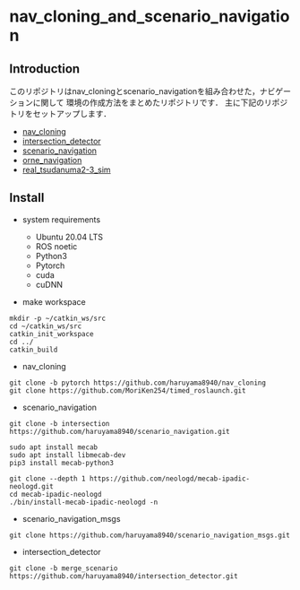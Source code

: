 # nav_cloning_and_scenario_navigation

## Introduction  
このリポジトリはnav_cloningとscenario_navigationを組み合わせた，ナビゲーションに関して
環境の作成方法をまとめたリポジトリです．
主に下記のリポジトリをセットアップします．
* [nav_cloning](https://github.com/haruyama8940/nav_cloning)
* [intersection_detector](https://github.com/haruyama8940/intersection_detector)
* [scenario_navigation](https://github.com/haruyama8940/scenario_navigation)
* [orne_navigation](https://github.com/haruyama8940/orne_navigation)
* [real_tsudanuma2-3_sim](https://github.com/masakifujiwara1/real_tsudanuma2-3_sim)

## Install
* system requirements
  * Ubuntu 20.04 LTS
  * ROS noetic
  * Python3
  * Pytorch
  * cuda
  * cuDNN
  
* make workspace
```
mkdir -p ~/catkin_ws/src
cd ~/catkin_ws/src
catkin_init_workspace
cd ../
catkin_build
```
* nav_cloning
```
git clone -b pytorch https://github.com/haruyama8940/nav_cloning
git clone https://github.com/MoriKen254/timed_roslaunch.git
```
* scenario_navigation
```
git clone -b intersection https://github.com/haruyama8940/scenario_navigation.git
```
```
sudo apt install mecab
sudo apt install libmecab-dev
pip3 install mecab-python3
```
```
git clone --depth 1 https://github.com/neologd/mecab-ipadic-neologd.git
cd mecab-ipadic-neologd
./bin/install-mecab-ipadic-neologd -n
```

* scenario_navigation_msgs
```
git clone https://github.com/haruyama8940/scenario_navigation_msgs.git
```
* intersection_detector
```
git clone -b merge_scenario https://github.com/haruyama8940/intersection_detector.git
```


